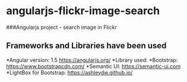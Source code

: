 # angularjs-flickr-image-search
###Angularjs project - search image in Flickr

## Frameworks and Libraries have been used
*Angular version: 1.5 https://angularjs.org/
*Library used:
*Bootstrap: https://www.bootstrapcdn.com/
*Semantic UI: https://semantic-ui.com
*LightBox for Bootstrap: https://ashleydw.github.io/
